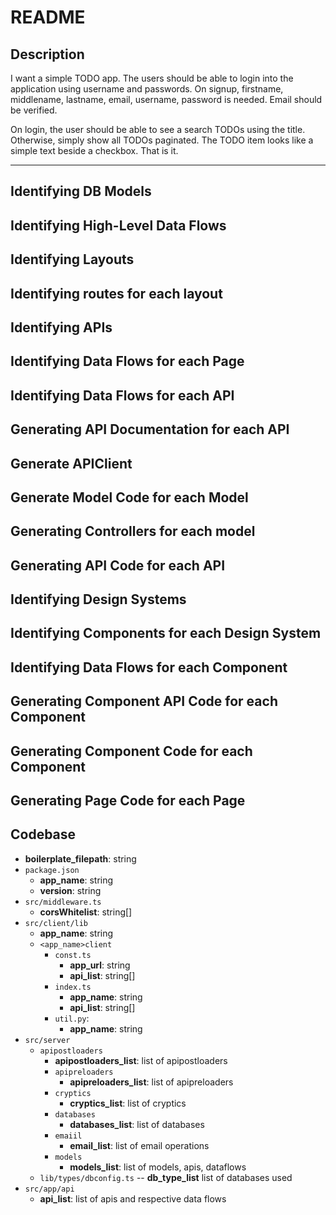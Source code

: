 # README

## Description

I want a simple TODO app. The users should be able to login into the application using username and passwords.
On signup, firstname, middlename, lastname, email, username, password is needed. Email should be verified.

On login, the user should be able to see a search TODOs using the title. Otherwise, simply show all TODOs paginated. The TODO item looks like a simple text beside a checkbox. That is it.

--------------------------------

## Identifying DB Models
## Identifying High-Level Data Flows
## Identifying Layouts
## Identifying routes for each layout
## Identifying APIs

## Identifying Data Flows for each Page
## Identifying Data Flows for each API
## Generating API Documentation for each API
## Generate APIClient
## Generate Model Code for each Model
## Generating Controllers for each model
## Generating API Code for each API
## Identifying Design Systems
## Identifying Components for each Design System
## Identifying Data Flows for each Component
## Generating Component API Code for each Component
## Generating Component Code for each Component
## Generating Page Code for each Page
## Codebase

- **boilerplate_filepath**: string
- `package.json`
  - **app_name**: string
  - **version**: string
- `src/middleware.ts`
  - **corsWhitelist**: string[]
- `src/client/lib`
  - **app_name**: string
  - `<app_name>client`
    - `const.ts`
      - **app_url**: string
      - **api_list**: string[]
    - `index.ts`
      - **app_name**: string
      - **api_list**: string[]
    - `util.py`:
      - **app_name**: string
- `src/server`
  - `apipostloaders`
      - **apipostloaders_list**: list of apipostloaders
    - `apipreloaders`
      - **apipreloaders_list**: list of apipreloaders
    - `cryptics`
      - **cryptics_list**: list of cryptics
    - `databases`
      - **databases_list**: list of databases
    - `emaiil`
      - **email_list**: list of email operations
    - `models`
      - **models_list**: list of models, apis, dataflows
  - `lib/types/dbconfig.ts`
    -- **db_type_list** list of databases used
- `src/app/api`
  - **api_list**: list of apis and respective data flows

    